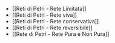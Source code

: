 - [[Reti di Petri - Rete Limitata]]
- [[Reti di Petri - Rete viva]]
- [[Reti di Petri - Rete conservativa]]
- [[Reti di Petri - Rete reversibile]]
- [[Rete di Petri - Rete Pura e Non Pura]]